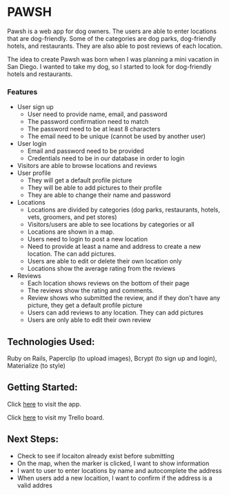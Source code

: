 # PAWSH

Pawsh is a web app for dog owners. The users are able to enter locations that are dog-friendly. Some of the categories are dog parks, dog-friendly hotels, and restaurants. They are also able to post reviews of each location.

The idea to create Pawsh was born when I was planning a mini vacation in San Diego. I wanted to take my dog, so I started to look for dog-friendly hotels and restaurants.

### Features
* User sign up
    * User need to provide name, email, and password
    * The password confirmation need to match
    * The password need to be at least 8 characters
    * The email need to be unique (cannot be used by another user)
* User login
    * Email and password need to be provided
    * Credentials need to be in our database in order to login
* Visitors are able to browse locations and reviews 
* User profile
    * They will get a default profile picture 
    * They will be able to add pictures to their profile
    * They are able to change their name and password
* Locations
    * Locations are divided by categories (dog parks, restaurants, hotels, vets, groomers, and pet stores)
    * Visitors/users are able to see locations by categories or all
    * Locations are shown in a map.
    * Users need to login to post a new location
    * Need to provide at least a name and address to create a new location. The can add pictures.
    * Users are able to edit or delete their own location only
    * Locations show the average rating from the reviews
* Reviews
    * Each location shows reviews on the bottom of their page
    * The reviews show the rating and comments. 
    * Review shows who submitted the review, and if they don't have any picture, they get a default profile picture
    * Users can add reviews to any location. They can add pictures
    * Users are only able to edit their own review


## Technologies Used:
Ruby on Rails, Paperclip (to upload images), Bcrypt (to sign up and login), Materialize (to style)

## Getting Started: 
Click [here](https://pawsh.herokuapp.com/) to visit the app.

Click [here](https://trello.com/b/YYc8hVyy/pawsh) to visit my Trello board.

## Next Steps:
* Check to see if locaiton already exist before submitting
* On the map, when the marker is clicked, I want to show information
* I want to user to enter locations by name and autocomplete the address
* When users add a new locaition, I want to confirm if the address is a valid addres


